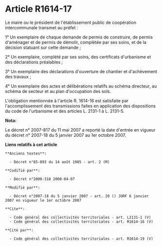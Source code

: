 # Article R1614-17

Le maire ou le président de l'établissement public de coopération intercommunale transmet au préfet : 

1° Un exemplaire de chaque demande de permis de construire, de permis d'aménager et de permis de démolir, complétée par ses
soins, et de la décision statuant sur cette demande ; 

2° Un exemplaire, complété par ses soins, des certificats d'urbanisme et des déclarations préalables ; 

3° Un exemplaire des déclarations d'ouverture de chantier et d'achèvement des travaux ; 

4° Un exemplaire des actes et délibérations relatifs au schéma directeur, au schéma de secteur et au plan d'occupation des
sols. 

L'obligation mentionnée à l'article R. 1614-16 est satisfaite par l'accomplissement des transmissions faites en application
des dispositions du code de l'urbanisme et des articles L. 2131-1 à L. 2131-5.

**Nota:**

Le décret n° 2007-817 du 11 mai 2007 a reporté la date d'entrée en vigueur du décret n° 2007-18 du 5 janvier 2007 au 1er
octobre 2007.

**Liens relatifs à cet article**

	**Anciens textes**:

	  - Décret n°85-893 du 14 août 1985 - art. 2 (M)

	**Codifié par**:

	  - Décret n°2000-318 2000-04-07

	**Modifié par**:

	  - Décret n°2007-18 du 5 janvier 2007 - art. 20 () JORF 6 janvier 2007 en vigueur le 1er octobre 2007

	**Cite**:

	  - Code général des collectivités territoriales - art. L2131-1 (V)
	  - Code général des collectivités territoriales - art. R1614-16 (V)

	**Cité par**:

	  - Code général des collectivités territoriales - art. R1614-19 (V)
